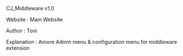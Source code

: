 CJ_Middleware v1.0

Website : Main Website

Author : Toni 

Explanation : Amore Admin menu & configuration menu for middleware extension
